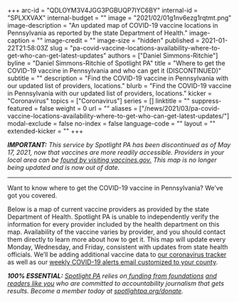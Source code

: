 +++
arc-id = "QDLOYM3V4JGG3PGBUQP7IYC6BY"
internal-id = "SPLXXVAX"
internal-budget = ""
image = "2021/02/01g1nv6ezg1rqtmt.png"
image-description = "An updated map of COVID-19 vaccine locations in Pennsylvania as reported by the state Department of Health."
image-caption = ""
image-credit = ""
image-size = "hidden"
published = 2021-01-22T21:58:03Z
slug = "pa-covid-vaccine-locations-availability-where-to-get-who-can-get-latest-updates"
authors = ["Daniel Simmons-Ritchie"]
byline = "Daniel Simmons-Ritchie of Spotlight PA"
title = "Where to get the COVID-19 vaccine in Pennsylvania and who can get it (DISCONTINUED)"
subtitle = ""
description = "Find the COVID-19 vaccine in Pennsylvania with our updated list of providers, locations."
blurb = "Find the COVID-19 vaccine in Pennsylvania with our updated list of providers, locations."
kicker = "Coronavirus"
topics = ["Coronavirus"]
series = []
linktitle = ""
suppress-featured = false
weight = 0
url = ""
aliases = ["/news/2021/03/pa-covid-vaccine-locations-availability-where-to-get-who-can-get-latest-updates/"]
modal-exclude = false
no-index = false
language-code = ""
layout = ""
extended-kicker = ""
+++

<b><i>IMPORTANT:</b> This service by Spotlight PA has been discontinued as of May 17, 2021, now that vaccines are more readily accessible. Providers in your local area can be <a href="https://www.vaccines.gov/search/">found by visiting vaccines.gov.</a> This map is no longer being updated and is now out of date.</a></i>

<hr>

Want to know where to get the COVID-19 vaccine in Pennsylvania? We’ve got you covered.

Below is a map of current vaccine providers as provided by the state Department of Health. Spotlight PA is unable to independently verify the information for every provider included by the health department on this map. Availability of the vaccine varies by provider, and you should contact them directly to learn more about how to get it. This map will update every Monday, Wednesday, and Friday, consistent with updates from state health officials. We’ll be adding additional vaccine data to <a href="https://lesspage.com/news/2020/03/pa-coronavirus-updates-cases-map-live-tracker/" target=_blank>our coronavirus tracker</a> as well as our <a href="https://lesspage.com/newsletters/" target=_blank>weekly COVID-19 alerts email customized to your county</a>.

<div id="vis-map-pa-vax-providers--container"></div>
<script src="https://pym.nprapps.org/pym.v1.min.js"></script>
<script>new pym.Parent("vis-map-pa-vax-providers--container", "https://interactives.data.spotlightpa.org/2020/vis-map-pa-vax-providers/", {});</script>

<i><b>100% ESSENTIAL:</b></i><i> </i><a href="https://lesspage.com/"><i>Spotlight PA</i></a><i> relies on</i><a href="https://lesspage.com/support"><i> funding from foundations</i></a><i> </i><a href="https://lesspage.com/support"><i>and readers like you</i></a><i> who are committed to accountability journalism that gets results. Become a member today at </i><a href="http://checkout.fundjournalism.org/memberform?org_id=spotlightpa&campaign=701f4000000TVuIAAW"><i>spotlightpa.org/donate</i></a><i>.</i>
